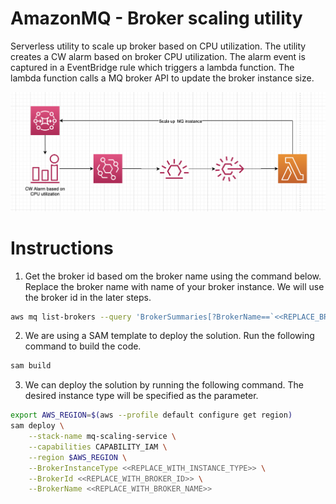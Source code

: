 # AmazonMQ - Broker scaling utility
Serverless utility to scale up broker based on CPU utilization. The utility creates a CW alarm based on broker CPU utilization. The alarm event is captured in a EventBridge rule which triggers a lambda function. The lambda function calls a MQ broker API to update the broker instance size.

![MQ Scaling](images/mq-scaling.png)

# Instructions

1. Get the broker id based om the broker name using the command below. Replace the broker name with name of your broker instance. We will use the broker id in the later steps.

```bash
aws mq list-brokers --query 'BrokerSummaries[?BrokerName==`<<REPLACE_BROKER_NAME>>`].BrokerId'
```

2. We are using a SAM template to deploy the solution. Run the following command to build the code.

```bash
sam build
```
3. We can deploy the solution by running the following command. The desired instance type will be specified as the parameter.

```bash
export AWS_REGION=$(aws --profile default configure get region)
sam deploy \
    --stack-name mq-scaling-service \
    --capabilities CAPABILITY_IAM \
    --region $AWS_REGION \
    --BrokerInstanceType <<REPLACE_WITH_INSTANCE_TYPE>> \
    --BrokerId <<REPLACE_WITH_BROKER_ID>> \
    --BrokerName <<REPLACE_WITH_BROKER_NAME>>
```
